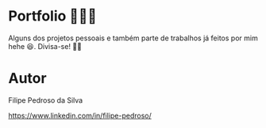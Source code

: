 # Portfolio 👨🏼‍💻
Alguns dos projetos pessoais e também parte de trabalhos já feitos por mim hehe 😆. Divisa-se! 🏂🏼

# Autor
Filipe Pedroso da Silva

https://www.linkedin.com/in/filipe-pedroso/
